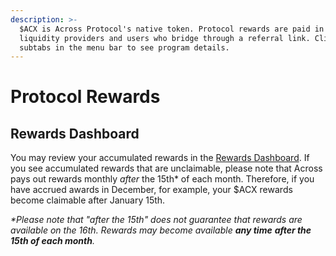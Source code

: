 ```yaml
---
description: >-
  $ACX is Across Protocol's native token. Protocol rewards are paid in $ACX to
  liquidity providers and users who bridge through a referral link. Click the
  subtabs in the menu bar to see program details.
---
```


# Protocol Rewards

## Rewards Dashboard&#x20;

You may review your accumulated rewards in the [Rewards Dashboard](https://across.to/rewards). If you see accumulated rewards that are unclaimable, please note that Across pays out rewards monthly _after_ the 15th\* of each month. Therefore, if you have accrued awards in December, for example, your $ACX rewards become claimable after January 15th.

_\*Please note that "after the 15th" does not guarantee that rewards are available on the 16th. Rewards may become available **any time**_ _**after the 15th of each month**._

